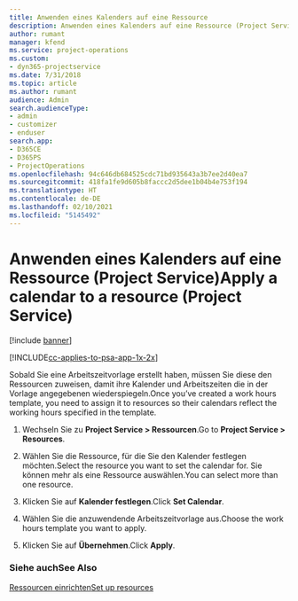 ```yaml
---
title: Anwenden eines Kalenders auf eine Ressource
description: Anwenden eines Kalenders auf eine Ressource (Project Service)
author: rumant
manager: kfend
ms.service: project-operations
ms.custom:
- dyn365-projectservice
ms.date: 7/31/2018
ms.topic: article
ms.author: rumant
audience: Admin
search.audienceType:
- admin
- customizer
- enduser
search.app:
- D365CE
- D365PS
- ProjectOperations
ms.openlocfilehash: 94c646db684525cdc71bd935643a3b7ee2d40ea7
ms.sourcegitcommit: 418fa1fe9d605b8faccc2d5dee1b04b4e753f194
ms.translationtype: HT
ms.contentlocale: de-DE
ms.lasthandoff: 02/10/2021
ms.locfileid: "5145492"
---
```

# <a name="apply-a-calendar-to-a-resource-project-service"></a><span data-ttu-id="122e4-103">Anwenden eines Kalenders auf eine Ressource (Project Service)</span><span class="sxs-lookup"><span data-stu-id="122e4-103">Apply a calendar to a resource (Project Service)</span></span>

[!include [banner](../includes/psa-now-project-operations.md)]

[!INCLUDE[cc-applies-to-psa-app-1x-2x](../includes/cc-applies-to-psa-app-1x-2x.md)]

<span data-ttu-id="122e4-104">Sobald Sie eine Arbeitszeitvorlage erstellt haben, müssen Sie diese den Ressourcen zuweisen, damit ihre Kalender und Arbeitszeiten die in der Vorlage angegebenen wiederspiegeln.</span><span class="sxs-lookup"><span data-stu-id="122e4-104">Once you’ve created a work hours template, you need to assign it to resources so their calendars reflect the working hours specified in the template.</span></span>  
  
1.  <span data-ttu-id="122e4-105">Wechseln Sie zu **Project Service > Ressourcen**.</span><span class="sxs-lookup"><span data-stu-id="122e4-105">Go to **Project Service > Resources**.</span></span>  
  
2.  <span data-ttu-id="122e4-106">Wählen Sie die Ressource, für die Sie den Kalender festlegen möchten.</span><span class="sxs-lookup"><span data-stu-id="122e4-106">Select the resource you want to set the calendar for.</span></span> <span data-ttu-id="122e4-107">Sie können mehr als eine Ressource auswählen.</span><span class="sxs-lookup"><span data-stu-id="122e4-107">You can select more than one resource.</span></span>  
  
3.  <span data-ttu-id="122e4-108">Klicken Sie auf **Kalender festlegen**.</span><span class="sxs-lookup"><span data-stu-id="122e4-108">Click **Set Calendar**.</span></span>  
  
4.  <span data-ttu-id="122e4-109">Wählen Sie die anzuwendende Arbeitszeitvorlage aus.</span><span class="sxs-lookup"><span data-stu-id="122e4-109">Choose the work hours template you want to apply.</span></span>  
  
5.  <span data-ttu-id="122e4-110">Klicken Sie auf **Übernehmen**.</span><span class="sxs-lookup"><span data-stu-id="122e4-110">Click **Apply**.</span></span>  
  
### <a name="see-also"></a><span data-ttu-id="122e4-111">Siehe auch</span><span class="sxs-lookup"><span data-stu-id="122e4-111">See Also</span></span>  
 [<span data-ttu-id="122e4-112">Ressourcen einrichten</span><span class="sxs-lookup"><span data-stu-id="122e4-112">Set up resources</span></span>](../psa/set-up-resources.md)
